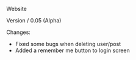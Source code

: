 Website

Version / 0.05 (Alpha)

Changes:

- Fixed some bugs when deleting user/post
- Added a remember me button to login screen